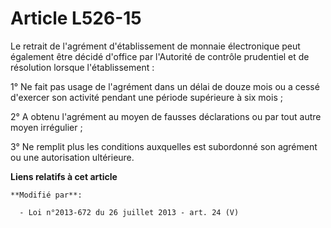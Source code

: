 # Article L526-15

Le retrait de l'agrément d'établissement de monnaie électronique peut également être décidé d'office par l'Autorité de
contrôle prudentiel et de résolution lorsque l'établissement : 

1° Ne fait pas usage de l'agrément dans un délai de douze mois ou a cessé d'exercer son activité pendant une période
supérieure à six mois ; 

2° A obtenu l'agrément au moyen de fausses déclarations ou par tout autre moyen irrégulier ; 

3° Ne remplit plus les conditions auxquelles est subordonné son agrément ou une autorisation ultérieure.

**Liens relatifs à cet article**

	**Modifié par**:

	  - Loi n°2013-672 du 26 juillet 2013 - art. 24 (V)
